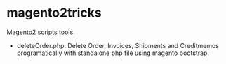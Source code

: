 # magento2tricks

Magento2 scripts tools.

- deleteOrder.php: Delete Order, Invoices, Shipments and Creditmemos programatically with standalone php file using magento bootstrap.
